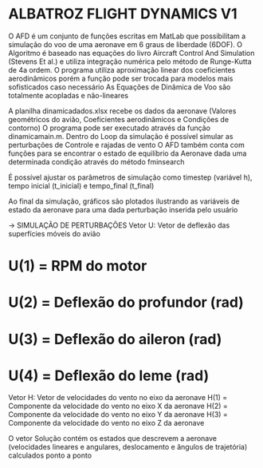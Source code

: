 # ALBATROZ FLIGHT DYNAMICS V1

O AFD é um conjunto de funções escritas em MatLab que possibilitam a simulação do voo de uma aeronave em 6 graus de liberdade (6DOF).
O Algoritmo é baseado nas equações do livro Aircraft Control And Simulation (Stevens Et al.) e utiliza integração numérica pelo método de Runge-Kutta de 4a ordem.
O programa utiliza aproximação linear dos coeficientes aerodinâmicos porém a função pode ser trocada para modelos mais sofisticados caso necessário
As Equações de Dinâmica de Voo são totalmente acopladas e não-lineares

A planilha dinamicadados.xlsx recebe os dados da aeronave (Valores geométricos do avião, Coeficientes aerodinâmicos e Condições de contorno)
O programa pode ser executado através da função dinamicamain.m. Dentro do Loop da simulação é possível simular as perturbações de Controle e rajadas de vento
O AFD também conta com funções para se encontrar o estado de equilíbrio da Aeronave dada uma determinada condição através do método fminsearch

É possível ajustar os parâmetros de simulação como timestep (variável h), tempo inicial (t_inicial) e tempo_final (t_final)

Ao final da simulação, gráficos são plotados ilustrando as variáveis de estado da aeronave para uma dada perturbação inserida pelo usuário

-> SIMULAÇÃO DE PERTURBAÇÕES
Vetor U: Vetor de deflexão das superfícies móveis do avião
# U(1) = RPM do motor
# U(2) = Deflexão do profundor (rad)
# U(3) = Deflexão do aileron (rad)
# U(4) = Deflexão do leme (rad)

Vetor H: Vetor de velocidades do vento no eixo da aeronave
H(1) = Componente da velocidade do vento no eixo X da aeronave
H(2) = Componente da velocidade do vento no eixo Y da aeronave
H(3) = Componente da velocidade do vento no eixo Z da aeronave

O vetor Solução contém os estados que descrevem a aeronave (velocidades lineares e angulares, deslocamento e ângulos de trajetória) calculados ponto a ponto
